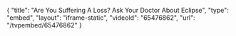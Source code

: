 {
    "title": "Are You Suffering A Loss? Ask Your Doctor About Eclipse",
    "type": "embed",
    "layout": "iframe-static",
    "videoId": "65476862",
    "url": "\/tvpembed\/65476862"
}